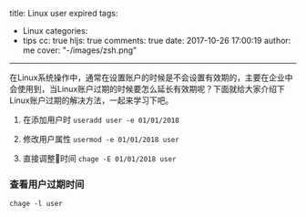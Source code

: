 title: Linux user expired
tags:
  - Linux
categories:
  - tips 
cc: true
hljs: true
comments: true
date: 2017-10-26 17:00:19
author: me
cover: "-/images/zsh.png"
---
在Linux系统操作中，通常在设置账户的时候是不会设置有效期的，主要在企业中会使用到，当Linux账户过期的时候要怎么延长有效期呢？下面就给大家介绍下Linux账户过期的解决方法，一起来学习下吧。

1. 在添加用户时
`useradd user -e 01/01/2018`

2. 修改用户属性
`usermod -e 01/01/2018 user`

3. 直接调整时间
`chage -E 01/01/2018 user`

### 查看用户过期时间
`chage -l user`